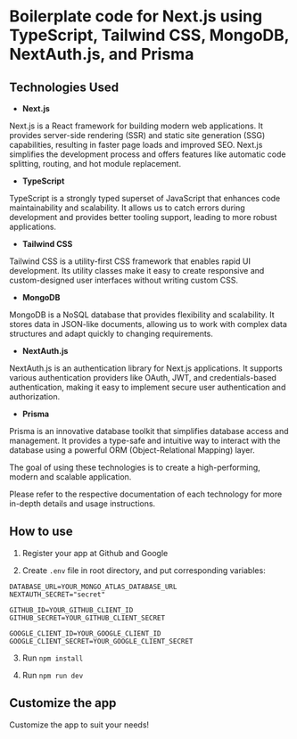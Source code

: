 # Boilerplate code for Next.js using TypeScript, Tailwind CSS, MongoDB, NextAuth.js, and Prisma

## Technologies Used

- **Next.js**

Next.js is a React framework for building modern web applications. It provides server-side rendering (SSR) and static site generation (SSG) capabilities, resulting in faster page loads and improved SEO. Next.js simplifies the development process and offers features like automatic code splitting, routing, and hot module replacement.

- **TypeScript**

TypeScript is a strongly typed superset of JavaScript that enhances code maintainability and scalability. It allows us to catch errors during development and provides better tooling support, leading to more robust applications.

- **Tailwind CSS**

Tailwind CSS is a utility-first CSS framework that enables rapid UI development. Its utility classes make it easy to create responsive and custom-designed user interfaces without writing custom CSS.

- **MongoDB**

MongoDB is a NoSQL database that provides flexibility and scalability. It stores data in JSON-like documents, allowing us to work with complex data structures and adapt quickly to changing requirements.

- **NextAuth.js**

NextAuth.js is an authentication library for Next.js applications. It supports various authentication providers like OAuth, JWT, and credentials-based authentication, making it easy to implement secure user authentication and authorization.

- **Prisma**

Prisma is an innovative database toolkit that simplifies database access and management. It provides a type-safe and intuitive way to interact with the database using a powerful ORM (Object-Relational Mapping) layer.

The goal of using these technologies is to create a high-performing, modern and scalable application.

Please refer to the respective documentation of each technology for more in-depth details and usage instructions.

## How to use

1. Register your app at Github and Google

2. Create `.env` file in root directory, and put corresponding variables:

```
DATABASE_URL=YOUR_MONGO_ATLAS_DATABASE_URL
NEXTAUTH_SECRET="secret"

GITHUB_ID=YOUR_GITHUB_CLIENT_ID
GITHUB_SECRET=YOUR_GITHUB_CLIENT_SECRET

GOOGLE_CLIENT_ID=YOUR_GOOGLE_CLIENT_ID
GOOGLE_CLIENT_SECRET=YOUR_GOOGLE_CLIENT_SECRET
```

3. Run `npm install`

4. Run `npm run dev`

## Customize the app

Customize the app to suit your needs!

